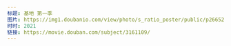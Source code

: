 ```yaml
---
标题: 基地 第一季
图片: https://img1.doubanio.com/view/photo/s_ratio_poster/public/p2665224649.jpg
时时: 2021
链接: https://movie.douban.com/subject/3161109/
---
```

